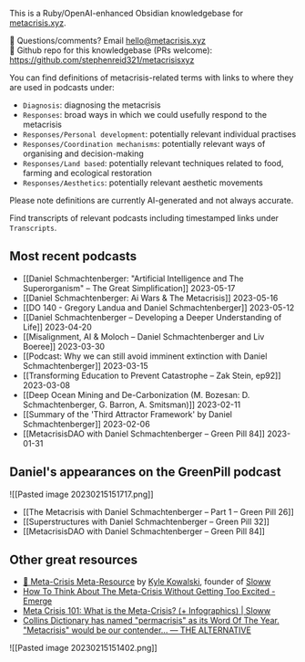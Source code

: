 This is a Ruby/OpenAI-enhanced Obsidian knowledgebase for [metacrisis.xyz](https://metacrisis.xyz/).

💬 Questions/comments? Email hello@metacrisis.xyz  
👾 Github repo for this knowledgebase (PRs welcome): https://github.com/stephenreid321/metacrisisxyz

You can find definitions of metacrisis-related terms with links to where they are used in podcasts under:
* `Diagnosis`: diagnosing the metacrisis
* `Responses`: broad ways in which we could usefully respond to the metacrisis
* `Responses/Personal development`: potentially relevant individual practises
* `Responses/Coordination mechanisms`: potentially relevant ways of organising and decision-making
* `Responses/Land based`: potentially relevant techniques related to food, farming and ecological restoration 
* `Responses/Aesthetics`: potentially relevant aesthetic movements

Please note definitions are currently AI-generated and not always accurate.

Find transcripts of relevant podcasts including timestamped links under `Transcripts`.

## Most recent podcasts

  * [[Daniel Schmachtenberger: "Artificial Intelligence and The Superorganism" – The Great Simplification]] 2023-05-17
  * [[Daniel Schmachtenberger: Ai Wars & The Metacrisis]] 2023-05-16
  * [[DO 140  - Gregory Landua and Daniel Schmachtenberger]] 2023-05-12
  * [[Daniel Schmachtenberger – Developing a Deeper Understanding of Life]] 2023-04-20
  * [[Misalignment, AI & Moloch – Daniel Schmachtenberger and Liv Boeree]] 2023-03-30
  * [[Podcast: Why we can still avoid imminent extinction with Daniel Schmachtenberger]] 2023-03-15
  * [[Transforming Education to Prevent Catastrophe – Zak Stein, ep92]] 2023-03-08
  * [[Deep Ocean Mining and De-Carbonization (M. Bozesan: D. Schmachtenberger, G. Barron, A. Smitsman)]] 2023-02-11
  * [[Summary of the 'Third Attractor Framework' by Daniel Schmachtenberger]] 2023-02-06
  * [[MetacrisisDAO with Daniel Schmachtenberger – Green Pill 84]] 2023-01-31

## Daniel's appearances on the GreenPill podcast

![[Pasted image 20230215151717.png]]

* [[The Metacrisis with Daniel Schmachtenberger – Part 1 – Green Pill 26]]
* [[Superstructures with Daniel Schmachtenberger – Green Pill 32]]
* [[MetacrisisDAO with Daniel Schmachtenberger – Green Pill 84]]

## Other great resources

* [🤯 Meta-Crisis Meta-Resource](https://metacrisis.org/) by [Kyle Kowalski](https://metacrisis.org/META-CRISIS/02.+%F0%9F%91%A4+People/Kyle+Kowalski), founder of [Sloww](https://metacrisis.org/META-CRISIS/03.+%F0%9F%8C%8E+Projects/Sloww)
* [How To Think About The Meta-Crisis Without Getting Too Excited - Emerge](https://www.whatisemerging.com/opinions/how-to-think-about-the-meta-crisis-without-getting-too-excited)
* [Meta Crisis 101: What is the Meta-Crisis? (+ Infographics) | Sloww](https://www.sloww.co/meta-crisis-101/)
* [Collins Dictionary has named "permacrisis" as its Word Of The Year. "Metacrisis" would be our contender... — THE ALTERNATIVE](https://www.thealternative.org.uk/dailyalternative/2022/11/7/permacrisis-metacrisis)

![[Pasted image 20230215151402.png]]